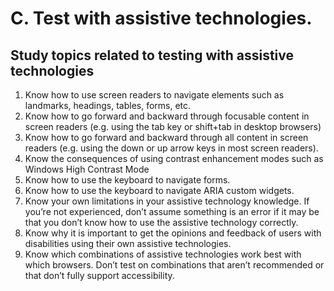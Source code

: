# C. Test with assistive technologies.
## Study topics related to testing with assistive technologies
1. Know how to use screen readers to navigate elements such as landmarks, headings, tables, forms, etc.
2. Know how to go forward and backward through focusable content in screen readers (e.g. using the tab key or shift+tab in desktop browsers)
3. Know how to go forward and backward through all content in screen readers (e.g. using the down or up arrow keys in most screen readers).
4. Know the consequences of using contrast enhancement modes such as Windows High Contrast Mode
5. Know how to use the keyboard to navigate forms.
6. Know how to use the keyboard to navigate ARIA custom widgets.
7. Know your own limitations in your assistive technology knowledge. If you’re not experienced, don’t assume something is an error if it may be that you don’t know how to use the assistive technology correctly.
8. Know why it is important to get the opinions and feedback of users with disabilities using their own assistive technologies. 
9. Know which combinations of assistive technologies work best with which browsers. Don’t test on combinations that aren’t recommended or that don’t fully support accessibility.
